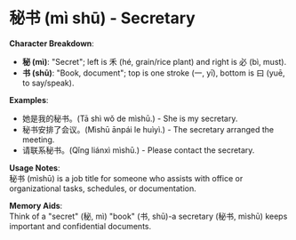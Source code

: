 # **秘书 (mì shū) - Secretary**

**Character Breakdown**:  
- **秘 (mì)**: "Secret"; left is 禾 (hé, grain/rice plant) and right is 必 (bì, must).  
- **书 (shū)**: "Book, document"; top is one stroke (一, yī), bottom is 曰 (yuē, to say/speak).

**Examples**:  
- 她是我的秘书。(Tā shì wǒ de mìshū.) - She is my secretary.  
- 秘书安排了会议。(Mìshū ānpái le huìyì.) - The secretary arranged the meeting.  
- 请联系秘书。(Qǐng liánxì mìshū.) - Please contact the secretary.

**Usage Notes**:  
秘书 (mìshū) is a job title for someone who assists with office or organizational tasks, schedules, or documentation.

**Memory Aids**:  
Think of a "secret" (秘, mì) "book" (书, shū)-a secretary (秘书, mìshū) keeps important and confidential documents.
